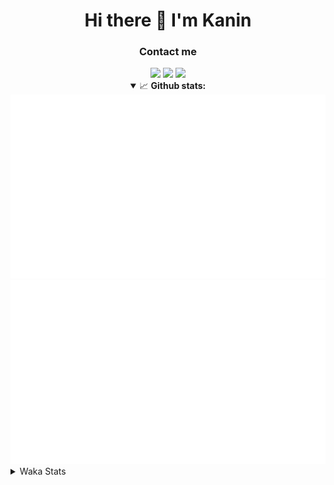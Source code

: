 <div align="center">
 <h1>Hi there 👋 I'm Kanin</h1>
 <h3>Contact me</h3>
 <a href="mailto:im@kanin.dev"><img src="https://img.shields.io/badge/gmail-%23D14836.svg?&style=for-the-badge&logo=gmail&logoColor=white"/></a>
 <a href="https://twitter.com/KaninDev"><img src="https://img.shields.io/badge/twitter-%231DA1F2.svg?&style=for-the-badge&logo=twitter&logoColor=white"/></a>
 <a href="https://www.linkedin.com/in/KaninDev"><img src="https://img.shields.io/badge/linkedin-%230077B5.svg?&style=for-the-badge&logo=linkedin&logoColor=white"/></a>
<details open>
  <summary>📈 <b>Github stats:</b></summary>
  <img src="https://github.com/Kanin/Kanin/blob/master/scripts/GitHubStats/generated/overview.svg"/>
  <img src="https://github.com/Kanin/Kanin/blob/master/scripts/GitHubStats/generated/languages.svg"/>
</details>
</div>

<details>
 <summary>Waka Stats</summary>

<!--START_SECTION:waka-->
![Code Time](http://img.shields.io/badge/Code%20Time-1%2C902%20hrs%2056%20mins-blue)

![Profile Views](http://img.shields.io/badge/Profile%20Views-5-blue)

![Lines of code](https://img.shields.io/badge/From%20Hello%20World%20I%27ve%20Written-27%20Thousand%20lines%20of%20code-blue)

**🐱 My GitHub Data** 

> 🏆 44 Contributions in the Year 2023
 > 
> 📦 97.5 kB Used in GitHub's Storage 
 > 
> 🚫 Not Opted to Hire
 > 
> 📜 18 Public Repositories 
 > 
> 🔑 10 Private Repositories  
 > 
**I'm a Night 🦉** 

```text
🌞 Morning       64 commits       ████░░░░░░░░░░░░░░░░░░░░░   16.71 % 
🌆 Daytime       53 commits       ███░░░░░░░░░░░░░░░░░░░░░░   13.84 % 
🌃 Evening      119 commits       ███████░░░░░░░░░░░░░░░░░░   31.07 % 
🌙 Night        147 commits       █████████░░░░░░░░░░░░░░░░   38.38 % 

```
📅 **I'm Most Productive on Sunday** 

```text
Monday          51 commits       ███░░░░░░░░░░░░░░░░░░░░░░   13.32 % 
Tuesday         30 commits       ██░░░░░░░░░░░░░░░░░░░░░░░   07.83 % 
Wednesday       44 commits       ██░░░░░░░░░░░░░░░░░░░░░░░   11.49 % 
Thursday        52 commits       ███░░░░░░░░░░░░░░░░░░░░░░   13.58 % 
Friday          32 commits       ██░░░░░░░░░░░░░░░░░░░░░░░   08.36 % 
Saturday        52 commits       ███░░░░░░░░░░░░░░░░░░░░░░   13.58 % 
Sunday         122 commits       ████████░░░░░░░░░░░░░░░░░   31.85 % 

```


📊 **This Week I Spent My Time On** 

```text
⌚︎ Time Zone: America/New_York

💬 Programming Languages: 
Python                   9 hrs 24 mins       ████████████████████████░   97.62 % 
Text                     11 mins             ░░░░░░░░░░░░░░░░░░░░░░░░░   02.00 % 
Log File                 1 min               ░░░░░░░░░░░░░░░░░░░░░░░░░   00.19 % 
virtualenv               0 secs              ░░░░░░░░░░░░░░░░░░░░░░░░░   00.12 % 
HTML                     0 secs              ░░░░░░░░░░░░░░░░░░░░░░░░░   00.08 % 

🔥 Editors: 
PyCharm                  9 hrs 38 mins       █████████████████████████   100.00 % 

🐱‍💻 Projects: 
VoiceSphere              3 hrs 29 mins       █████████░░░░░░░░░░░░░░░░   36.28 % 
BB-CommunityBot          3 hrs 7 mins        ████████░░░░░░░░░░░░░░░░░   32.32 % 
MediaUploader            3 hrs 1 min         ███████░░░░░░░░░░░░░░░░░░   31.40 % 
Unknown Project          0 secs              ░░░░░░░░░░░░░░░░░░░░░░░░░   00.00 % 

💻 Operating System: 
Windows                  9 hrs 38 mins       █████████████████████████   100.00 % 

```

**I Mostly Code in Python** 

```text
Python                   25 repos            ██████████████████░░░░░░░   73.53 % 
JavaScript               3 repos             ██░░░░░░░░░░░░░░░░░░░░░░░   08.82 % 
Java                     3 repos             ██░░░░░░░░░░░░░░░░░░░░░░░   08.82 % 
Kotlin                   2 repos             █░░░░░░░░░░░░░░░░░░░░░░░░   05.88 % 
HTML                     1 repo              ░░░░░░░░░░░░░░░░░░░░░░░░░   02.94 % 

```


**Timeline**

![Chart not found](https://raw.githubusercontent.com/Kanin/Kanin/master/charts/bar_graph.png) 


 Last Updated on 09/02/2023 09:06:31 UTC
<!--END_SECTION:waka-->
</details>

